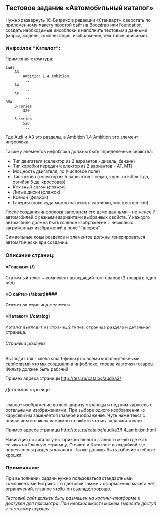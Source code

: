 ## Тестовое задание «Автомобильный каталог»

Нужно развернуть 1С-Битрикс в редакции «Стандарт», сверстать по приложенному макету простой сайт на Bootstrap или Foundation, создать необходимые инфоблоки и наполнить тестовыми данными (марка, модель, комплектация, изображение, текстовое описание).

### Инфоблок "Каталог":

Примерная структура:

    Audi
        A3
            Ambition 1.4 Ambition
            ...
        A4
            ...
        A5
            ...
    BMW
        3-series
            320
            ....
        5-series
            520
            ...
    
Где Audi и A3 это разделы, а Ambition 1.4 Ambition это элемент инфоблока.

Также у элементов инфоблока должны быть определенные свойства:

- Тип двигателя (селектор из 2 вариантов - дизель, бензин)
- Тип коробки передач (селектор из 2 вариантов - AT, MT)
- Мощность двигателя, лс (числовое поле)
- Тип кузова (селектор из 5 вариантов - седан, купе, хэтчбэк 3 дв, хэтчбэк 5 дв, кроссовер)
- Кожаный салон (флажок)
- Литые диски (флажок)
- Ксенон (флажок)
- Галерея (поле куда можно загрузить картинки, множественное)

После создания инфоблока заполняем его демо данными - не менее 7 автомобилей с разными вариантами выбранных свойств.
У каждого автомобиля должна быть главное изображение + несколько загруженных изображений в поле "Галерея"

Символьные коды разделов и элементов должны генерироваться автоматически при создании.

### Описание страниц:

#### «Главная» (/)
 
Статичный текст + компонент выводящий топ товаров (3 товара в один ряд)

#### «О сайте» (/about)####

Статичная страница с текстом

#### «Каталог» (/catalog)

Каталог выглядит из страниц 2 типов: страница раздела и детальная страница.

###### Страница раздела

Выглядит так - слева smart-фильтр со всеми дополнительными свойствами что мы создавали в инфоблоке, справа карточки товаров. Фильтр должен быть рабочий.

Пример адреса страницы http://test.ru/catalog/audi/a3/

###### Детальная страница
главное изображение во всю ширину страницы и под ним карусель с остальными изображениями.
При выборе одного изображения из карусели им заменяется главное изображение.
Чуть ниже текст с описанием и список кастомных свойств что мы задавали товару.

Пример адреса страницы http://test.ru/catalog/audi/a3/1.4_ambition.html

Навигация по каталогу из горизонтального главного меню где есть ссылки на Главную страницу, О сайте и Каталог с выпадайкой где 
перечислены разделы каталога.
Также должны быть рабочие хлебные крошки.

### Примечания:
При выполнении задачи нужно пользоваться стандартными компонентами Битрикс.
По цветовой гамме и оформлению макета нет ограничений, главное чтобы он выглядел хорошо.

*Тестовый сайт должен быть размещен на хостинг-платформе и доступен для просмотра. При необходимости можем выделить доступ к тестовому серверу.*
